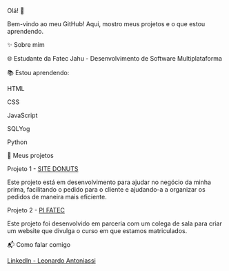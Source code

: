 Olá! 👋

Bem-vindo ao meu GitHub! Aqui, mostro meus projetos e o que estou aprendendo.

✨ Sobre mim

🌐 Estudante da Fatec Jahu - Desenvolvimento de Software Multiplataforma

📚 Estou aprendendo:

HTML

CSS

JavaScript

SQLYog

Python

🔗 Meus projetos

Projeto 1 - [SITE DONUTS](https://leoantoniassi.github.io/site-donuts/)

Este projeto está em desenvolvimento para ajudar no negócio da minha prima, facilitando o pedido para o cliente e ajudando-a a organizar os pedidos de maneira mais eficiente.

Projeto 2 - [PI FATEC](https://github.com/oVeronezi/PI-FATEC)

Este projeto foi desenvolvido em parceria com um colega de sala para criar um website que divulga o curso em que estamos matriculados.

📬 Como falar comigo

[LinkedIn - Leonardo Antoniassi](https://www.linkedin.com/in/leonardo-antoniassi-46084a322/)
